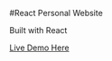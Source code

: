 #React Personal Website

Built with React

[Live Demo Here](https://rogerwangcs.github.io/React-Personal-Website)
